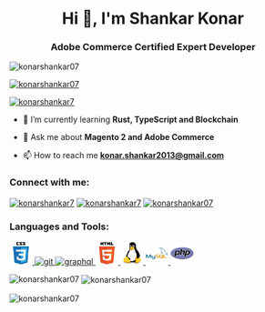 <h1 align="center">Hi 👋, I'm Shankar Konar</h1>
<h3 align="center">Adobe Commerce Certified Expert Developer</h3>

<p align="left"> <img src="https://komarev.com/ghpvc/?username=konarshankar07&label=Profile%20views&color=0e75b6&style=flat" alt="konarshankar07" /> </p>

<p align="left"> <a href="https://github.com/ryo-ma/github-profile-trophy"><img src="https://github-profile-trophy.vercel.app/?username=konarshankar07" alt="konarshankar07" /></a> </p>

<p align="left"> <a href="https://twitter.com/konarshankar7" target="blank"><img src="https://img.shields.io/twitter/follow/konarshankar7?logo=twitter&style=for-the-badge" alt="konarshankar7" /></a> </p>

- 🌱 I’m currently learning **Rust, TypeScript and Blockchain**

- 💬 Ask me about **Magento 2 and Adobe Commerce**

- 📫 How to reach me **konar.shankar2013@gmail.com**

<h3 align="left">Connect with me:</h3>
<p align="left">
<a href="https://twitter.com/konarshankar7" target="blank"><img align="center" src="https://raw.githubusercontent.com/rahuldkjain/github-profile-readme-generator/master/src/images/icons/Social/twitter.svg" alt="konarshankar7" height="30" width="40" /></a>
<a href="https://linkedin.com/in/konarshankar7" target="blank"><img align="center" src="https://raw.githubusercontent.com/rahuldkjain/github-profile-readme-generator/master/src/images/icons/Social/linked-in-alt.svg" alt="konarshankar7" height="30" width="40" /></a>
<a href="https://www.leetcode.com/konarshankar07" target="blank"><img align="center" src="https://raw.githubusercontent.com/rahuldkjain/github-profile-readme-generator/master/src/images/icons/Social/leet-code.svg" alt="konarshankar07" height="30" width="40" /></a>
</p>

<h3 align="left">Languages and Tools:</h3>
<p align="left"> <a href="https://www.w3schools.com/css/" target="_blank" rel="noreferrer"> <img src="https://raw.githubusercontent.com/devicons/devicon/master/icons/css3/css3-original-wordmark.svg" alt="css3" width="40" height="40"/> </a> <a href="https://git-scm.com/" target="_blank" rel="noreferrer"> <img src="https://www.vectorlogo.zone/logos/git-scm/git-scm-icon.svg" alt="git" width="40" height="40"/> </a> <a href="https://graphql.org" target="_blank" rel="noreferrer"> <img src="https://www.vectorlogo.zone/logos/graphql/graphql-icon.svg" alt="graphql" width="40" height="40"/> </a> <a href="https://www.w3.org/html/" target="_blank" rel="noreferrer"> <img src="https://raw.githubusercontent.com/devicons/devicon/master/icons/html5/html5-original-wordmark.svg" alt="html5" width="40" height="40"/> </a> <a href="https://www.linux.org/" target="_blank" rel="noreferrer"> <img src="https://raw.githubusercontent.com/devicons/devicon/master/icons/linux/linux-original.svg" alt="linux" width="40" height="40"/> </a> <a href="https://www.mysql.com/" target="_blank" rel="noreferrer"> <img src="https://raw.githubusercontent.com/devicons/devicon/master/icons/mysql/mysql-original-wordmark.svg" alt="mysql" width="40" height="40"/> </a> <a href="https://www.php.net" target="_blank" rel="noreferrer"> <img src="https://raw.githubusercontent.com/devicons/devicon/master/icons/php/php-original.svg" alt="php" width="40" height="40"/> </a> </p>

<p><img align="left" src="https://github-readme-stats.vercel.app/api/top-langs?username=konarshankar07&show_icons=true&locale=en&layout=compact" alt="konarshankar07" /></p>

<p>&nbsp;<img align="center" src="https://github-readme-stats.vercel.app/api?username=konarshankar07&show_icons=true&locale=en" alt="konarshankar07" /></p>

<p><img align="center" src="https://github-readme-streak-stats.herokuapp.com/?user=konarshankar07&" alt="konarshankar07" /></p>

